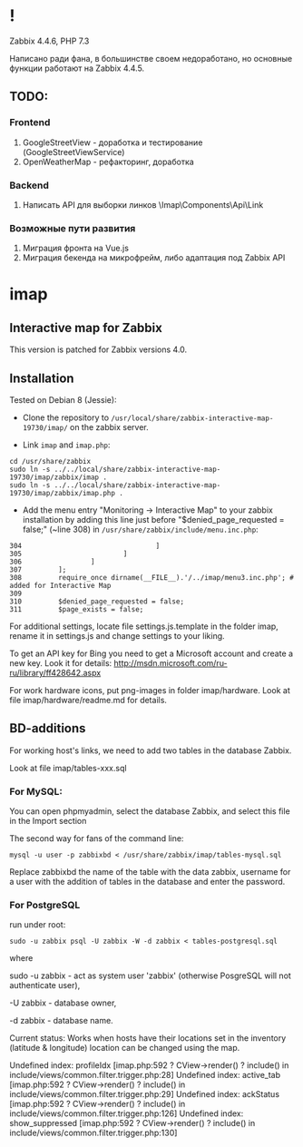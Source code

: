 # !
Zabbix 4.4.6, PHP 7.3

Написано ради фана, в большинстве своем недоработано, но основные функции работают на Zabbix 4.4.5.

## TODO:
### Frontend
1. GoogleStreetView - доработка и тестирование (GoogleStreetViewService)
2. OpenWeatherMap - рефакторинг, доработка 


### Backend
1. Написать API для выборки линков \Imap\Components\Api\Link

### Возможные пути развития
1. Миграция фронта на Vue.js
2. Миграция бекенда на микрофрейм, либо адаптация под Zabbix API




# imap

## Interactive map for Zabbix

This version is patched for Zabbix versions 4.0.

## Installation

Tested on Debian 8 (Jessie):

* Clone the repository to `/usr/local/share/zabbix-interactive-map-19730/imap/` on the zabbix server. 

* Link `imap` and `imap.php`:

```
cd /usr/share/zabbix
sudo ln -s ../../local/share/zabbix-interactive-map-19730/imap/zabbix/imap .
sudo ln -s ../../local/share/zabbix-interactive-map-19730/imap/zabbix/imap.php .
```

* Add the menu entry "Monitoring -> Interactive Map" to your zabbix installation by adding this line just before "$denied_page_requested = false;" (~line 308) in `/usr/share/zabbix/include/menu.inc.php`:

```
304                                 ]
305                         ]
306                 ]
307         ];
308         require_once dirname(__FILE__).'/../imap/menu3.inc.php'; # added for Interactive Map
309
310         $denied_page_requested = false;
311         $page_exists = false;
```

For additional settings, locate file settings.js.template in the folder imap, rename it in settings.js and change settings to your liking.

To get an API key for Bing you need to get a Microsoft account and create a new key. Look it for details: http://msdn.microsoft.com/ru-ru/library/ff428642.aspx

For work hardware icons, put png-images in folder imap/hardware. Look at file imap/hardware/readme.md for details.

## BD-additions

For working host's links, we need to add two tables in the database Zabbix.

Look at file imap/tables-xxx.sql

### For MySQL:

You can open phpmyadmin, select the database Zabbix, and select this file in the Import section

The second way for fans of the command line:

`mysql -u user -p zabbixbd < /usr/share/zabbix/imap/tables-mysql.sql`

Replace zabbixbd the name of the table with the data zabbix, username for a user with the addition of tables in the database and enter the password.

### For PostgreSQL 

run under root:

`sudo -u zabbix psql -U zabbix -W -d zabbix < tables-postgresql.sql`

where

sudo -u zabbix - act as system user 'zabbix' (otherwise PosgreSQL will not authenticate user),

-U zabbix - database owner,

-d zabbix - database name.

Current status:
Works when hosts have their locations set in the inventory (latitude & longitude)
location can be changed using the map.

Undefined index: profileIdx [imap.php:592 ? CView->render() ? include() in include/views/common.filter.trigger.php:28]
Undefined index: active_tab [imap.php:592 ? CView->render() ? include() in include/views/common.filter.trigger.php:29]
Undefined index: ackStatus [imap.php:592 ? CView->render() ? include() in include/views/common.filter.trigger.php:126]
Undefined index: show_suppressed [imap.php:592 ? CView->render() ? include() in include/views/common.filter.trigger.php:130]

